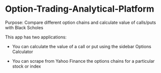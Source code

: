 # Option-Trading-Analytical-Platform

Purpose: Compare different option chains and calculate value of calls/puts with Black Scholes  

This app has two applications:

- You can calculate the value of a call or put using the sidebar Options Calculator 

- You can scrape from Yahoo Finance the options chains for a particular stock or index
